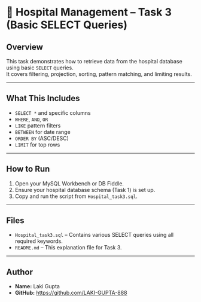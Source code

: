 
# 🏥 Hospital Management – Task 3 (Basic SELECT Queries)

## Overview
This task demonstrates how to retrieve data from the hospital database using basic `SELECT` queries.  
It covers filtering, projection, sorting, pattern matching, and limiting results.

---

## What This Includes
- `SELECT *` and specific columns
- `WHERE`, `AND`, `OR`
- `LIKE` pattern filters
- `BETWEEN` for date range
- `ORDER BY` (ASC/DESC)
- `LIMIT` for top rows

---

## How to Run
1. Open your MySQL Workbench or DB Fiddle.
2. Ensure your hospital database schema (Task 1) is set up.
3. Copy and run the script from `Hospital_task3.sql`.

---

## Files
- `Hospital_task3.sql` – Contains various SELECT queries using all required keywords.
- `README.md` – This explanation file for Task 3.

---
## Author
- **Name:** Laki Gupta  
- **GitHub:** https://github.com/LAKI-GUPTA-888
